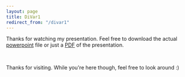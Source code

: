 ```yaml
---
layout: page
title: DiVar1
redirect_from: "/divar1"
---
```


Thanks for watching my presentation. Feel free to download the actual <a href="/downloads/170105-ADS-slides.pptx" title="download ADS2017 slideshow">powerpoint</a> file or just a <a href="/downloads/170105-ADS-slides.pdf" target="_blank" title="download ADS2017 pdf">PDF</a> of the presentation.

<br/>

Thanks for visiting. While you're here though, feel free to look around :) 
